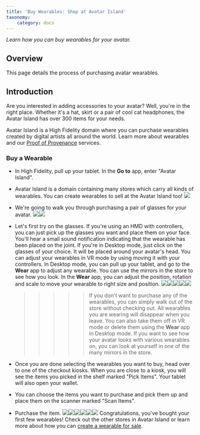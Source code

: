 ```yaml
---
title: 'Buy Wearables: Shop at Avatar Island'
taxonomy:
	category: docs
---
```


*Learn how you can buy wearables for your avatar.*

## Overview

This page details the process of purchasing avatar wearables. 

## Introduction

Are you interested in adding accessories to your avatar? Well, you're in the right place. Whether it's a hat, skirt or a pair of cool cat headphones, the Avatar Island has over 300 items for your needs. 

Avatar Island is a High Fidelity domain where you can purchase wearables created by digital artists all around the world. Learn more about wearables and our [Proof of Provenance](https://docs.highfidelity.com/high-fidelity-commerce/basics/pop) services.

### Buy a Wearable

- In High Fidelity, pull up your tablet. In the **Go to** app, enter "Avatar Island".

- Avatar Island is a domain containing many stores which carry all kinds of wearables. You can create wearables to sell at the Avatar Island too! ![](avatar-island.jpg)

- We're going to walk you through purchasing a pair of glasses for your avatar. ![](a-n-j.PNG)![](a-n-j-inside.PNG)

- Let's first try on the glasses. If you're using an HMD with controllers, you can just pick up the glasses you want and place them on your face. You'll hear a small sound notification indicating that the wearable has been placed on the joint. If you're in Desktop mode, just click on the glasses of your choice. It will be placed around your avatar's head. You can adjust your wearables in VR mode by using moving it with your controllers. In Desktop mode, you can pull up your tablet, and go to the **Wear** app to adjust any wearable. You can use the mirrors in the store to see how you look. In the **Wear** app, you can adjust the position, rotation and scale to move your wearable to right size and position. ![](glasses.PNG)![](avatar-wearable.PNG)![](wear.PNG)![](wear-app-1.PNG)![](wear-app-2.PNG)

  > > > > > If you don't want to purchase any of the wearables, you can simply walk out of the store without checking out. All wearables you are wearing will disappear when you leave. You can also take them off in VR mode or delete them using the **Wear** app in Desktop mode. If you want to see how your avatar looks with various wearables on, you can look at yourself in one of the many mirrors in the store. 

- Once you are done selecting the wearables you want to buy, head over to one of the checkout kiosks. When you are close to a kiosk, you will see the items you picked in the shelf marked "Pick Items". Your tablet will also open your wallet. 

- You can choose the items you want to purchase and pick them up and place them on the scanner marked "Scan Items". 

- Purchase the item. 
![](checkout.PNG)![](checkout-1.PNG)![](checkout-2.PNG)![](checkout-3.PNG)![](checkout-4.PNG)![](checkout-5.PNG)
Congratulations, you've bought your first few wearables! Check out the other stores in Avatar Island or learn more about how you can [create a wearable for sale](https://docs.highfidelity.com/high-fidelity-commerce/avatar-wearables/create). 